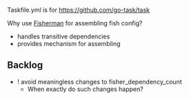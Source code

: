 
Taskfile.yml is for https://github.com/go-task/task

Why use [Fisherman](https://fisherman.github.io/) for assembling fish config?

* handles transitive dependencies
* provides mechanism for assembling


## Backlog

* ! avoid meaningless changes to fisher_dependency_count
    * When exactly do such changes happen?
